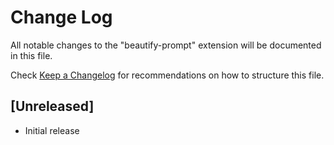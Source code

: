 # Change Log

All notable changes to the "beautify-prompt" extension will be documented in this file.

Check [Keep a Changelog](http://keepachangelog.com/) for recommendations on how to structure this file.

## [Unreleased]

- Initial release